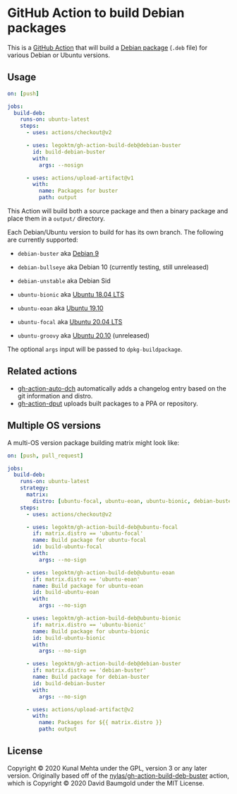 # GitHub Action to build Debian packages

This is a [GitHub Action](https://github.com/features/actions) that will
build a [Debian package](https://en.wikipedia.org/wiki/Deb_%28file_format%29)
(`.deb` file) for various Debian or Ubuntu versions.

## Usage

```yaml
on: [push]

jobs:
  build-deb:
    runs-on: ubuntu-latest
    steps:
      - uses: actions/checkout@v2

      - uses: legoktm/gh-action-build-deb@debian-buster
        id: build-debian-buster
        with:
          args: --nosign

      - uses: actions/upload-artifact@v1
        with:
          name: Packages for buster
          path: output
```

This Action will build both a source package and then a binary package and place
them in a `output/` directory.

Each Debian/Ubuntu version to build for has its own branch. The following are
currently supported:

* `debian-buster` aka [Debian 9](https://www.debian.org/releases/buster/)
* `debian-bullseye` aka Debian 10 (currently testing, still unreleased)
* `debian-unstable` aka Debian Sid

* `ubuntu-bionic` aka [Ubuntu 18.04 LTS](https://en.wikipedia.org/wiki/Ubuntu_version_history#1804)
* `ubuntu-eoan` aka [Ubuntu 19.10](https://en.wikipedia.org/wiki/Ubuntu_version_history#1910)
* `ubuntu-focal` aka [Ubuntu 20.04 LTS](https://en.wikipedia.org/wiki/Ubuntu_version_history#2004)
* `ubuntu-groovy` aka [Ubuntu 20.10](https://en.wikipedia.org/wiki/Ubuntu_version_history#2010) (unreleased)

The optional `args` input will be passed to `dpkg-buildpackage`.

## Related actions

* [gh-action-auto-dch](https://github.com/legoktm/gh-action-auto-dch) automatically adds a changelog entry based on the git information and distro.
* [gh-action-dput](https://github.com/legoktm/gh-action-dput) uploads built packages to a PPA or repository.


## Multiple OS versions

A multi-OS version package building matrix might look like:

```yaml
on: [push, pull_request]

jobs:
  build-deb:
    runs-on: ubuntu-latest
    strategy:
      matrix: 
        distro: [ubuntu-focal, ubuntu-eoan, ubuntu-bionic, debian-buster]
    steps:
      - uses: actions/checkout@v2

      - uses: legoktm/gh-action-build-deb@ubuntu-focal
        if: matrix.distro == 'ubuntu-focal'
        name: Build package for ubuntu-focal
        id: build-ubuntu-focal
        with:
          args: --no-sign

      - uses: legoktm/gh-action-build-deb@ubuntu-eoan
        if: matrix.distro == 'ubuntu-eoan'
        name: Build package for ubuntu-eoan
        id: build-ubuntu-eoan
        with:
          args: --no-sign

      - uses: legoktm/gh-action-build-deb@ubuntu-bionic
        if: matrix.distro == 'ubuntu-bionic'
        name: Build package for ubuntu-bionic
        id: build-ubuntu-bionic
        with:
          args: --no-sign

      - uses: legoktm/gh-action-build-deb@debian-buster
        if: matrix.distro == 'debian-buster'
        name: Build package for debian-buster
        id: build-debian-buster
        with:
          args: --no-sign

      - uses: actions/upload-artifact@v2
        with:
          name: Packages for ${{ matrix.distro }}
          path: output
```

## License

Copyright © 2020 Kunal Mehta under the GPL, version 3 or any later version.
Originally based off of the [nylas/gh-action-build-deb-buster](https://github.com/nylas/gh-action-build-deb-buster)
action, which is Copyright © 2020 David Baumgold under the MIT License.
